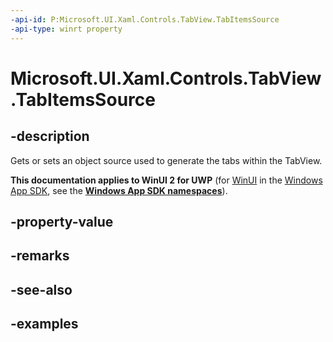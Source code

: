 ```yaml
---
-api-id: P:Microsoft.UI.Xaml.Controls.TabView.TabItemsSource
-api-type: winrt property
---
```


# Microsoft.UI.Xaml.Controls.TabView.TabItemsSource

<!--
public object TabItemsSource { get; set; }
-->

## -description

Gets or sets an object source used to generate the tabs within the TabView.

**This documentation applies to WinUI 2 for UWP** (for [WinUI](/windows/apps/winui/winui3/) in the [Windows App SDK](/windows/apps/windows-app-sdk/), see the **[Windows App SDK namespaces](/windows/windows-app-sdk/api/winrt/)**).

## -property-value

## -remarks

## -see-also

## -examples

